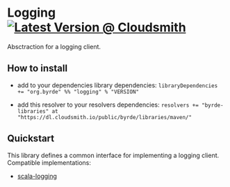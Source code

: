 # Logging [![Latest Version @ Cloudsmith](https://api-prd.cloudsmith.io/badges/version/byrde/libraries/maven/logging_2.13/latest/x/?render=true)](https://cloudsmith.io/~byrde/repos/libraries/packages/detail/maven/logging_2.13/latest/)

Absctraction for a logging client.

## How to install

* add to your dependencies library dependencies:
```libraryDependencies += "org.byrde" %% "logging" % "VERSION"```

* add this resolver to your resolvers dependencies:
```resolvers += "byrde-libraries" at "https://dl.cloudsmith.io/public/byrde/libraries/maven/"```

## Quickstart
This library defines a common interface for implementing a logging client.
Compatible implementations:
- [scala-logging](https://github.com/Byrde/commons/tree/master/scala-logging)
